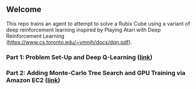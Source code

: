 ## Welcome

This repo trains an agent to attempt to solve a Rubix Cube using a variant of deep reinforcement learning inspired by Playing Atari with Deep Reinforcement Learning (https://www.cs.toronto.edu/~vmnih/docs/dqn.pdf).


### Part 1: Problem Set-Up and Deep Q-Learning ([link](notebooks/intro.ipynb))

### Part 2: Adding Monte-Carlo Tree Search and GPU Training via Amazon EC2 ([link](notebooks/mcts_and_aws.ipynb))

